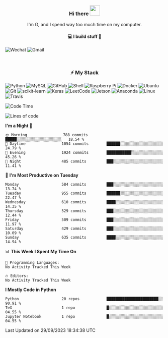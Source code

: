 <h3 align="center"> Hi there <img src="https://raw.githubusercontent.com/ShahriarShafin/ShahriarShafin/main/Assets/handshake.gif" height="32px"></h3>

<p align="center">
I'm G, and I spend way too much time on my computer.
</p>

<h4 align="center">
💻 I build stuff 🌱 </a>
</h4>

![Wechat](https://img.shields.io/badge/-gavingsf-07C160?style=flat-square&logo=WeChat&logoColor=white)
![Gmail](https://img.shields.io/badge/--D14836?style=flat-square&logo=Gmail&logoColor=white)


<br/>
<h3 align="center">
⚡ My Stack
</h3>

![Python](https://img.shields.io/badge/-Python-black?style=flat-square&logo=Python)
![MySQL](https://img.shields.io/badge/-MySQL-black?style=flat-square&logo=mysql)
![GitHub](https://img.shields.io/badge/-GitHub-181717?style=flat-square&logo=github)
![Shell](https://img.shields.io/badge/-shell-5391FE?style=flat-square&logo=PowerShell&logoColor=white)
![Raspberry Pi](https://img.shields.io/badge/-Raspberry%20Pi-C51A4A?style=flat-square&logo=Raspberry-Pi)
![Docker](https://img.shields.io/badge/-Docker-black?style=flat-square&logo=docker)
![Ubuntu](https://img.shields.io/badge/-Ubuntu-772953?style=flat-square&logo=Ubuntu&logoColor=white)
![Git](https://img.shields.io/badge/-Git-F44D27?style=flat-square&logo=Git&logoColor=white)
![scikit-learn](https://img.shields.io/badge/-scikitlearn-000000?style=flat-square&logo=scikit-learn)
![Keras](https://img.shields.io/badge/-Keras-D00000?style=flat-square&logo=keras)
![LeetCode](https://img.shields.io/badge/-LeetCode-000000?style=flat-square&logo=LeetCode)
![Jetson](https://img.shields.io/badge/-Jetson-76B900?style=flat-square&logo=Nvidia&logoColor=white)
![Anaconda](https://img.shields.io/badge/-Anaconda-44A833?style=flat-square&logo=Anaconda&logoColor=white)
![Linux](https://img.shields.io/badge/-Linux-FCC264?style=flat-square&logo=Linux&logoColor=black)
![Travis](https://img.shields.io/badge/-TravisCI-3EAAAF?style=flat-square&logo=travis-ci&logoColor=white)




<!--START_SECTION:waka-->
![Code Time](http://img.shields.io/badge/Code%20Time-36%20mins-blue)

![Lines of code](https://img.shields.io/badge/From%20Hello%20World%20I%27ve%20Written-196.0%20thousand%20lines%20of%20code-blue)

**I'm a Night 🦉** 

```text
🌞 Morning                788 commits         █████░░░░░░░░░░░░░░░░░░░░   18.54 % 
🌆 Daytime                1054 commits        ██████░░░░░░░░░░░░░░░░░░░   24.79 % 
🌃 Evening                1924 commits        ███████████░░░░░░░░░░░░░░   45.26 % 
🌙 Night                  485 commits         ███░░░░░░░░░░░░░░░░░░░░░░   11.41 % 
```
📅 **I'm Most Productive on Tuesday** 

```text
Monday                   584 commits         ███░░░░░░░░░░░░░░░░░░░░░░   13.74 % 
Tuesday                  955 commits         ██████░░░░░░░░░░░░░░░░░░░   22.47 % 
Wednesday                610 commits         ████░░░░░░░░░░░░░░░░░░░░░   14.35 % 
Thursday                 529 commits         ███░░░░░░░░░░░░░░░░░░░░░░   12.44 % 
Friday                   509 commits         ███░░░░░░░░░░░░░░░░░░░░░░   11.97 % 
Saturday                 429 commits         ███░░░░░░░░░░░░░░░░░░░░░░   10.09 % 
Sunday                   635 commits         ████░░░░░░░░░░░░░░░░░░░░░   14.94 % 
```


📊 **This Week I Spent My Time On** 

```text
💬 Programming Languages: 
No Activity Tracked This Week

🔥 Editors: 
No Activity Tracked This Week
```

**I Mostly Code in Python** 

```text
Python                   20 repos            ███████████████████████░░   90.91 % 
TeX                      1 repo              █░░░░░░░░░░░░░░░░░░░░░░░░   04.55 % 
Jupyter Notebook         1 repo              █░░░░░░░░░░░░░░░░░░░░░░░░   04.55 % 
```




 Last Updated on 29/09/2023 18:34:38 UTC
<!--END_SECTION:waka-->

